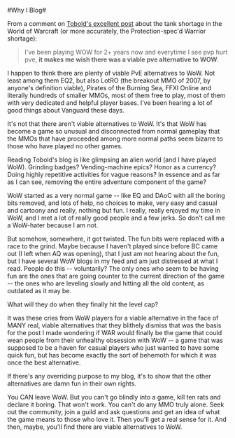 #Why I Blog#

From a comment on [Tobold's excellent post](http://tobolds.blogspot.com/2008/02/tank-shortage.html) about the tank shortage in the World of Warcraft (or more accurately, the Protection-spec'd Warrior shortage):


> I've been playing WOW for 2+ years now and everytime I see pvp hurt pve, **it makes me wish there was a viable pve alternative to WOW**.



I happen to think there are plenty of viable PvE alternatives to WoW. Not least among them EQ2, but also LotRO (the breakout MMO of 2007, by anyone's definition viable), Pirates of the Burning Sea, FFXI Online and literally hundreds of smaller MMOs, most of them free to play, most of them with very dedicated and helpful player bases. I've been hearing a lot of good things about Vanguard these days.

It's not that there aren't viable alternatives to WoW. It's that WoW has become a game so unusual and disconnected from normal gameplay that the MMOs that have proceeded among more normal paths seem bizarre to those who have played no other games.

Reading Tobold's blog is like glimpsing an alien world (and I have played WoW). Grinding badges? Vending-machine epics? Honor as a currency? Doing highly repetitive activities for vague reasons? In essence and as far as I can see, removing the entire adventure component of the game?

WoW started as a very normal game -- like EQ and DAoC with all the boring bits removed, and lots of help, no choices to make, very easy and casual and cartoony and really, nothing but fun. I really, really enjoyed my time in WoW, and I met a lot of really good people and a few jerks. So don't call me a WoW-hater because I am not.

But somehow, somewhere, it got twisted. The fun bits were replaced with a race to the grind. Maybe because I haven't played since before BC came out (I left when AQ was opening), that I just am not hearing about the fun, but I have several WoW blogs in my feed and am just distressed at what I read. People do this -- voluntarily? The only ones who seem to be having fun are the ones that are going counter to the current direction of the game -- the ones who are leveling slowly and hitting all the old content, as outdated as it may be.

What will they do when they finally hit the level cap?

It was these cries from WoW players for a viable alternative in the face of MANY real, viable alternatives that they blithely dismiss that was the basis for the post I made wondering if WAR would finally be the game that could wean people from their unhealthy obsession with WoW -- a game that was supposed to be a haven for casual players who just wanted to have some quick fun, but has become exactly the sort of behemoth for which it was once the best alternative.

If there's any overriding purpose to my blog, it's to show that the other alternatives are damn fun in their own rights.

You CAN leave WoW. But you can't go blindly into a game, kill ten rats and declare it boring. That won't work. You can't do any MMO truly alone. Seek out the community, join a guild and ask questions and get an idea of what the game means to those who love it. Then you'll get a real sense for it. And then, maybe, you'll find there are viable alternatives to WoW.

